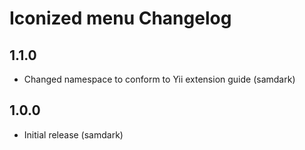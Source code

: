Iconized menu Changelog
=======================

1.1.0
-----

- Changed namespace to conform to Yii extension guide (samdark)

1.0.0
-----

- Initial release (samdark)